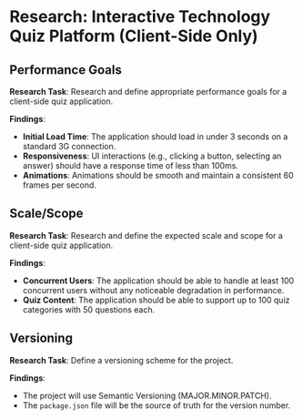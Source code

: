 # Research: Interactive Technology Quiz Platform (Client-Side Only)

## Performance Goals

**Research Task**: Research and define appropriate performance goals for a client-side quiz application.

**Findings**: 
- **Initial Load Time**: The application should load in under 3 seconds on a standard 3G connection.
- **Responsiveness**: UI interactions (e.g., clicking a button, selecting an answer) should have a response time of less than 100ms.
- **Animations**: Animations should be smooth and maintain a consistent 60 frames per second.

## Scale/Scope

**Research Task**: Research and define the expected scale and scope for a client-side quiz application.

**Findings**:
- **Concurrent Users**: The application should be able to handle at least 100 concurrent users without any noticeable degradation in performance.
- **Quiz Content**: The application should be able to support up to 100 quiz categories with 50 questions each.

## Versioning

**Research Task**: Define a versioning scheme for the project.

**Findings**:
- The project will use Semantic Versioning (MAJOR.MINOR.PATCH).
- The `package.json` file will be the source of truth for the version number.
